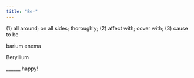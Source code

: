 ```yaml
---
title: "Be-"
---
```

(1) all around; on all sides; thoroughly; (2) affect with; cover with; (3) cause to be

barium enema

Beryllium

______ happy!


